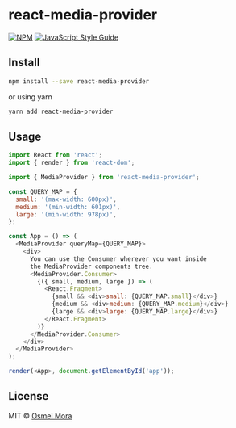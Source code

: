 # react-media-provider

>

[![NPM](https://img.shields.io/npm/v/react-mq-provider.svg)](https://www.npmjs.com/package/react-mq-provider) [![JavaScript Style Guide](https://img.shields.io/badge/code_style-standard-brightgreen.svg)](https://standardjs.com)

## Install

```bash
npm install --save react-media-provider
```

or using yarn

```bash
yarn add react-media-provider 
```

## Usage

```js
import React from 'react';
import { render } from 'react-dom';

import { MediaProvider } from 'react-media-provider';

const QUERY_MAP = {
  small: '(max-width: 600px)',
  medium: '(min-width: 601px)',
  large: '(min-width: 978px)',
};

const App = () => (
  <MediaProvider queryMap={QUERY_MAP}>
    <div>
      You can use the Consumer wherever you want inside
      the MediaProvider components tree.
      <MediaProvider.Consumer>
        {({ small, medium, large }) => (
          <React.Fragment>
            {small && <div>small: {QUERY_MAP.small}</div>}
            {medium && <div>medium: {QUERY_MAP.medium}</div>}
            {large && <div>large: {QUERY_MAP.large}</div>}
          </React.Fragment>
        )}
      </MediaProvider.Consumer>
    </div>
  </MediaProvider>
);

render(<App>, document.getElementById('app'));
```

## License

MIT © [Osmel Mora](https://github.com/osmelmora)
